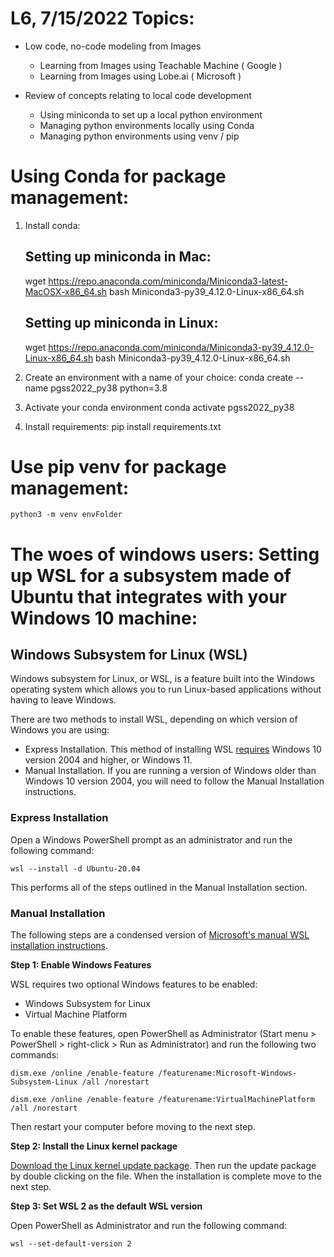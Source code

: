 # L6, 7/15/2022 Topics:

- Low code, no-code modeling from Images 
    - Learning from Images using Teachable Machine  ( Google )
    - Learning from Images using Lobe.ai ( Microsoft )

- Review of concepts relating to local code development
    - Using miniconda to set up a local python environment 
    - Managing python environments locally using Conda
    - Managing python environments using venv / pip 


# Using Conda for package management:

1. Install conda:
    ## Setting  up miniconda in Mac:
    wget https://repo.anaconda.com/miniconda/Miniconda3-latest-MacOSX-x86_64.sh
    bash Miniconda3-py39_4.12.0-Linux-x86_64.sh

    ## Setting up miniconda in Linux:
    wget https://repo.anaconda.com/miniconda/Miniconda3-py39_4.12.0-Linux-x86_64.sh
    bash Miniconda3-py39_4.12.0-Linux-x86_64.sh

2. Create an environment with a name of your choice:
    conda create --name pgss2022_py38 python=3.8

3. Activate your conda environment
    conda activate pgss2022_py38

4. Install  requirements:
    pip install requirements.txt 

# Use pip venv for package management:
    python3 -m venv envFolder 



#  The woes of windows users:  Setting up WSL for a subsystem made of Ubuntu that integrates with your Windows 10 machine:
## Windows Subsystem for Linux (WSL)

Windows subsystem for Linux, or WSL, is a feature built into the Windows operating system which allows you to run Linux-based applications without having to leave Windows.

There are two methods to install WSL, depending on which version of Windows you are using:

- Express Installation. This method of installing WSL [requires](https://docs.microsoft.com/en-us/windows/wsl/install#prerequisites) Windows 10 version 2004 and higher, or Windows 11.
- Manual Installation. If you are running a version of Windows older than Windows 10 version 2004, you will need to follow the Manual Installation instructions.


### Express Installation

 Open a Windows PowerShell prompt as an administrator and run the following command:

```
wsl --install -d Ubuntu-20.04
```

This performs all of the steps outlined in the Manual Installation section.

### Manual Installation

 The following steps are a condensed version of [Microsoft's manual WSL installation instructions](https://docs.microsoft.com/en-us/windows/wsl/install-manual).

**Step 1: Enable Windows Features**

WSL requires two optional Windows features to be enabled:
- Windows Subsystem for Linux
- Virtual Machine Platform

To enable these features, open PowerShell as Administrator  (Start menu > PowerShell > right-click > Run as Administrator) and run the following two commands:


```
dism.exe /online /enable-feature /featurename:Microsoft-Windows-Subsystem-Linux /all /norestart
```

```
dism.exe /online /enable-feature /featurename:VirtualMachinePlatform /all /norestart
```

Then restart your computer before moving to the next step. 

**Step 2: Install the Linux kernel package**

[Download the Linux kernel update package](https://wslstorestorage.blob.core.windows.net/wslblob/wsl_update_x64.msi). Then run the update package by double clicking on the file. When the installation is complete move to the next step.

**Step 3: Set WSL 2 as the default WSL version**

Open PowerShell as Administrator and run the following command:

```
wsl --set-default-version 2
```